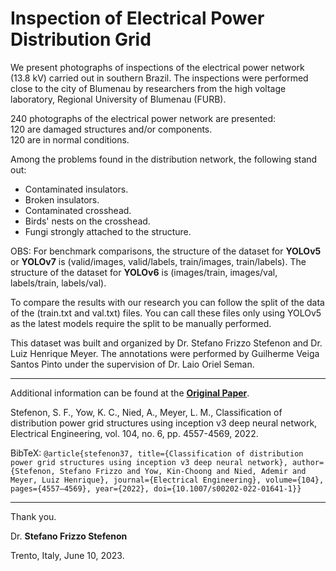 # Inspection of Electrical Power Distribution Grid

We present photographs of inspections of the electrical power network (13.8 kV) carried out in southern Brazil. The inspections were performed close to the city of Blumenau by researchers from the high voltage laboratory, Regional University of Blumenau (FURB). 

240 photographs of the electrical power network are presented:  
120 are damaged structures and/or components.  
120 are in normal conditions.    
 
Among the problems found in the distribution network, the following stand out:
* Contaminated insulators.
* Broken insulators.
* Contaminated crosshead.
* Birds' nests on the crosshead.
* Fungi strongly attached to the structure. 

OBS: For benchmark comparisons, the structure of the dataset for **YOLOv5** or **YOLOv7** is (valid/images, valid/labels, train/images, train/labels).
The structure of the dataset for **YOLOv6** is (images/train, images/val, labels/train, labels/val).

To compare the results with our research you can follow the split of the data of the (train.txt and val.txt) files. You can call these files only using YOLOv5 as the latest models require the split to be manually performed.

This dataset was built and organized by Dr. Stefano Frizzo Stefenon and Dr. Luiz Henrique Meyer.
The annotations were performed by Guilherme Veiga Santos Pinto under the supervision of Dr. Laio Oriel Seman.

---

Additional information can be found at the **[Original Paper](https://doi.org/10.1007/s00202-022-01641-1)**.

Stefenon, S. F., Yow, K. C., Nied, A., Meyer, L. M., Classification of distribution power grid structures using inception v3 deep neural network, Electrical Engineering, vol. 104, no. 6, pp. 4557-4569, 2022.

BibTeX:
`@article{stefenon37, title={Classification of distribution power grid structures using inception v3 deep neural network}, author={Stefenon, Stefano Frizzo and Yow, Kin-Choong and Nied, Ademir and Meyer, Luiz Henrique}, journal={Electrical Engineering}, volume={104}, pages={4557–4569}, year={2022}, doi={10.1007/s00202-022-01641-1}}`

---

Thank you.

Dr. **Stefano Frizzo Stefenon**

Trento, Italy, June 10, 2023.
